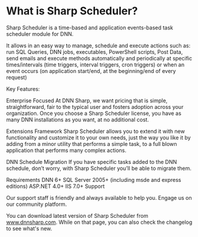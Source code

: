 
# What is Sharp Scheduler?

Sharp Scheduler is a time-based and application events-based task scheduler module for DNN.

It allows in an easy way to manage, schedule and execute actions such as: run SQL Queries, DNN jobs, executables, PowerShell scripts, Post Data, send emails and execute methods automatically and periodically at specific times/intervals (time triggers, interval triggers, cron triggers) or when an event occurs (on application start/end, at the beginning/end of every request)

Key Features:

Enterprise Focused
At DNN Sharp, we want pricing that is simple, straightforward, fair to the typical user and fosters adoption across your organization. Once you choose a Sharp Scheduler license, you have as many DNN installations as you want, at no additional cost. 

Extensions Framework
Sharp Scheduler allows you to extend it with new functionality and customize it to your own needs, just the way you like it by adding from a minor utility that performs a simple task, to a full blown application that performs many complex actions. 

DNN Schedule Migration
If you have specific tasks added to the DNN schedule, don’t worry, with Sharp Scheduler you’ll be able to migrate them.

Requirements
DNN 6+
SQL Server 2005+ (including msde and express editions)
ASP.NET 4.0+
IIS 7.0+
Support

Our support staff is friendly and always available to help you. Engage us on our community platform.

You can download latest version of Sharp Scheduler from www.dnnsharp.com. While on that page, you can also check the changelog to see what's new.